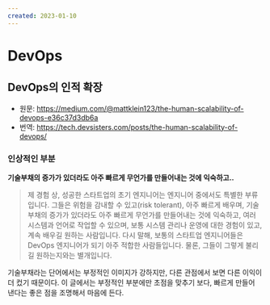 ```yaml
---
created: 2023-01-10
---
```

# DevOps

## DevOps의 인적 확장

* 원문: https://medium.com/@mattklein123/the-human-scalability-of-devops-e36c37d3db6a
* 번역: https://tech.devsisters.com/posts/the-human-scalability-of-devops/

### 인상적인 부분

**기술부채의 증가가 있더라도 아주 빠르게 무언가를 만들어내는 것에 익숙하고..**

> 제 경험 상, 성공한 스타트업의 초기 엔지니어는 엔지니어 중에서도 특별한 부류입니다. 그들은 위험을 감내할 수 있고(risk tolerant), 아주 빠르게 배우며, 기술부채의 증가가 있더라도 아주 빠르게 무언가를 만들어내는 것에 익숙하고, 여러 시스템과 언어로 작업할 수 있으며, 보통 시스템 관리나 운영에 대한 경험이 있고, 계속 배우길 원하는 사람입니다. 다시 말해, 보통의 스타트업 엔지니어들은 DevOps 엔지니어가 되기 아주 적합한 사람들입니다. 물론, 그들이 그렇게 불리길 원하는지와는 별개입니다.

기술부채라는 단어에서는 부정적인 이미지가 강하지만, 다른 관점에서 보면 다른 이익이 더 컸기 때문이다. 이 글에서는 부정적인 부분에만 초점을 맞추기 보다, 빠르게 만들어 낸다는 좋은 점을 조명해서 마음에 든다.
